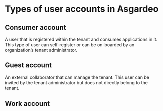 # Types of user accounts in Asgardeo

## Consumer account

A user that is registered within the tenant and consumes applications in it.  This type of user can self-register or can be on-boarded by an organization’s tenant administrator.


## Guest account

An external collaborator that can manage the tenant. This user can be invited by the tenant administrator but does not directly belong to the tenant.

## Work account